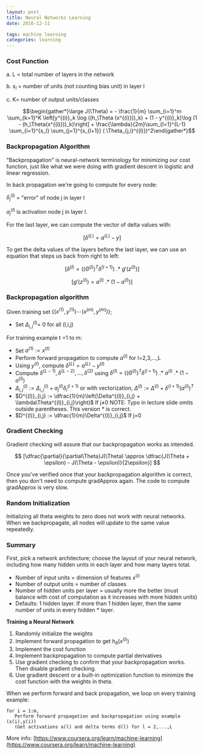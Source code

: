```yaml
---
layout: post
title: Neural Networks Learning
date: 2016-12-11

tags: machine learning
categories: learning
---
```

### Cost Function

a. L = total number of layers in the network

b. $s_l$ = number of units (not counting bias unit) in layer l

c. K= number of output units/classes


$$\begin{gather*}\large J(\Theta) = - \frac{1}{m} \sum_{i=1}^m \sum_{k=1}^K \left[y^{(i)}_k \log ((h_\Theta (x^{(i)}))_k) + (1 - y^{(i)}_k)\log (1 - (h_\Theta(x^{(i)}))_k)\right] + \frac{\lambda}{2m}\sum_{l=1}^{L-1} \sum_{i=1}^{s_l} \sum_{j=1}^{s_{l+1}} ( \Theta_{j,i}^{(l)})^2\end{gather*}$$


### Backpropagation Algorithm

"Backpropagation" is neural-network terminology for minimizing our cost function, just like what we were doing with gradient descent in logistic and linear regression.

In back propagation we're going to compute for every node:

$\delta_j^{(l)}$ = "error" of node j in layer l

$a_j^{(l)}$ is activation node j in layer l.

For the last layer, we can compute the vector of delta values with:

$$
[\delta^{(L)} = a^{(L)} - y]
$$

To get the delta values of the layers before the last layer, we can use an equation that steps us back from right to left:

$$
[\delta^{(l)} = ((\Theta^{(l)})^T \delta^{(l+1)})\ .*\ g'(z^{(l)})]
$$

$$
[g'(z^{(l)}) = a^{(l)}\ .*\ (1 - a^{(l)})]
$$

### Backpropagation algorithm

Given training set $\lbrace (x^{(1)}, y^{(1)}) \cdots (x^{(m)}, y^{(m)})\rbrace$;

* Set $\Delta^{(l)}_{i,j}$= 0 for all (l,i,j)

For training example t =1 to m:

* Set $a^{(1)} := x^{(t)}$
* Perform forward propagation to compute $a^{(l)}$ for l=2,3,…,L
* Using $y^{(t)}$, compute $\delta^{(L)} = a^{(L)} - y^{(t)}$
* Compute $\delta^{(L-1)}, \delta^{(L-2)},\dots,\delta^{(2)}$ using $\delta^{(l)} = ((\Theta^{(l)})^T \delta^{(l+1)})\ .*\ a^{(l)}\ .*\ (1 - a^{(l)})$
* $\Delta^{(l)}_{i,j} := \Delta^{(l)}_{i,j} + a_j^{(l)} \delta_i^{(l+1)}$ or with vectorization, $\Delta^{(l)} := \Delta^{(l)} + \delta^{(l+1)}(a^{(l)})^T$
* $D^{(l)}_{i,j} := \dfrac{1}{m}\left(\Delta^{(l)}_{i,j} + \lambda\Theta^{(l)}_{i,j}\right)$ If j≠0 NOTE: Typo in lecture slide omits outside parentheses. This version * is correct.
* $D^{(l)}_{i,j} := \dfrac{1}{m}\Delta^{(l)}_{i,j}$ If j=0

### Gradient Checking

Gradient checking will assure that our backpropagation works as intended.

$$
[\dfrac{\partial}{\partial\Theta}J(\Theta) \approx \dfrac{J(\Theta + \epsilon) - J(\Theta - \epsilon)}{2\epsilon}]
$$

Once you've verified once that your backpropagation algorithm is correct, then you don't need to compute gradApprox again. The code to compute gradApprox is very slow.

### Random Initialization

Initializing all theta weights to zero does not work with neural networks. When we backpropagate, all nodes will update to the same value repeatedly.

### Summary

First, pick a network architecture; choose the layout of your neural network, including how many hidden units in each layer and how many layers total.

* Number of input units = dimension of features $x^{(i)}$
* Number of output units = number of classes
* Number of hidden units per layer = usually more the better (must balance with cost of computation as it increases with more hidden units)
* Defaults: 1 hidden layer. If more than 1 hidden layer, then the same number of units in every hidden * layer.

**Training a Neural Network**

1. Randomly initialize the weights
2. Implement forward propagation to get $h_\theta(x^{(i)})$
3. Implement the cost function
4. Implement backpropagation to compute partial derivatives
5. Use gradient checking to confirm that your backpropagation works. Then disable gradient checking.
6. Use gradient descent or a built-in optimization function to minimize the cost function with the weights in theta.

When we perform forward and back propagation, we loop on every training example:

```none
for i = 1:m,
   Perform forward propagation and backpropagation using example (x(i),y(i))
   (Get activations a(l) and delta terms d(l) for l = 2,...,L
```

More info:
[https://www.coursera.org/learn/machine-learning](https://www.coursera.org/learn/machine-learning)
